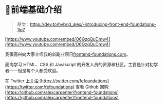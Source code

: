 # 🙂前端基础介绍

> 原文：<https://dev.to/hybrid_alex/-introducing-front-end-foundations-1jp7>

[https://www.youtube.com/embed/O6GzqQuDmw4](https://www.youtube.com/embed/O6GzqQuDmw4)

我很高兴向大家介绍我的新副业项目[frontend-foundations.com](https://frontend-foundations.com)。

面向学习 HTML、CSS 和 Javascript 的开发人员的资源和社区。主要是针对初学者——但是每个人都受欢迎。

在 Twitter 上关注:[https://twitter.com/fefoundations](https://twitter.com/fefoundations)
查看 Github 回购:[https://github.com/alexcarpenter/frontend-foundations](https://github.com/alexcarpenter/frontend-foundations)